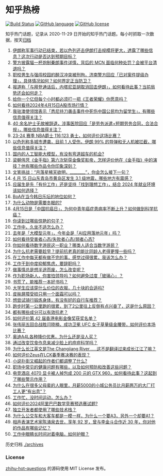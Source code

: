 # 知乎热榜
[![Build Status](https://github.com/ToWeLong/zhihu-hot-questions/workflows/CI/badge.svg)](https://github.com/ToWeLong/zhihu-hot-questions/actions)
[![GitHub language](https://img.shields.io/badge/language-golang-orange.svg)](https://golang.org/)
[![GitHub license](https://img.shields.io/github/license/ToWeLong/zhihu-hot-questions)](https://github.com/ToWeLong/zhihu-hot-questions/blob/main/LICENSE)

知乎热门话题，记录从 2020-11-29 日开始的知乎热门话题。每小时抓取一次数据，按天[归档](./archives)

<!-- BEGIN -->

1. [伊朗称军事行动已结束，若以色列还击伊朗打击规模将更大，透露了哪些信息？这次行动是否达到预期目标？](https://www.zhihu.com/question/652916024)
1. [警方披露猫一杯炮制秦朗事件详情，背后的 MCN 面临何种处罚？会被平台清退吗？](https://www.zhihu.com/question/652898930)
1. [职校男生与强闯校园的醉汉冲突被刑拘，济南警方回应「已对案件提级办理」，具体情况如何？如何界定正当防卫？](https://www.zhihu.com/question/652886282)
1. [报道称「与拜登通话后，内塔尼亚胡取消回击伊朗」，如何看待此事？当前局势还会如何走？](https://www.zhihu.com/question/652982641)
1. [给你一个亿但每个小时都必须打一把《王者荣耀》你愿意吗？](https://www.zhihu.com/question/647123784)
1. [如何看待2024年4月15日A股市场行情？](https://www.zhihu.com/question/652921974)
1. [我驻澳使领馆表示「悉尼持刀袭击事件中死伤中国公民均为留学生」，有哪些信息值得关注？](https://www.zhihu.com/question/652982605)
1. [40 余名护士无故被辞退，涉事医院回应「是劳务派遣+短期劳务合同，合法合规」，哪些信息值得关注？](https://www.zhihu.com/question/652921643)
1. [23-24 赛季 NBA爵士 116:123 勇士，如何评价这场比赛？](https://www.zhihu.com/question/652951452)
1. [以色列称多城市遭袭，目前 1 人受伤，伊朗 99% 的导弹和无人机被拦截，哪些信息值得关注？](https://www.zhihu.com/question/652896676)
1. [国内的人工智能大模型，有没有弯道超车的机会?](https://www.zhihu.com/question/652935195)
1. [梁朝伟凭《金手指》第六次斩获金像奖影帝，怎样评价他在《金手指》中的演技？他有哪些作品令你印象深刻？](https://www.zhihu.com/question/652978526)
1. [文笔挑战：“月落星稀天欲明，________”，你会怎么接下一句？](https://www.zhihu.com/question/652928761)
1. [4 月 15 日山东青岛市黄岛区发生 3.1 级地震，哪些地方有震感？](https://www.zhihu.com/question/652989720)
1. [应届生是先「有份工作」还是坚持「找到理想工作」，结合 2024 年就业环境该如何选择？](https://www.zhihu.com/question/651409521)
1. [BoA在当今韩日乐坛的地位如何？](https://www.zhihu.com/question/23305493)
1. [为什么动物是需要冬眠的?](https://www.zhihu.com/question/652948642)
1. [4月15日是「中国抗癌日」，为何中青年癌症患病率不断上升？如何做到科学抗癌？](https://www.zhihu.com/question/652730674)
1. [你读到过哪些惊艳的句子？](https://www.zhihu.com/question/652816156)
1. [工作中，久坐不适怎么办？](https://www.zhihu.com/question/652958111)
1. [去年是「大模型元年」，今年会是「AI应用落地元年」吗？](https://www.zhihu.com/question/652847890)
1. [如何看待受害者心态/失败者心态/弱者心态?](https://www.zhihu.com/question/652142721)
1. [你如何看待数字游民这一职业？哪类人适合当数字游民？](https://www.zhihu.com/question/652236883)
1. [为什么抗老需要趁早？提前抗老真的能比同龄人老得更慢一些吗？](https://www.zhihu.com/question/652346962)
1. [在工作中每天都有做不完的事，感觉过得很累，我该怎么办？](https://www.zhihu.com/question/652075580)
1. [工作干到中度抑郁焦虑，要辞职吗？](https://www.zhihu.com/question/652474041)
1. [做事情总是想半途而废，怎么改变呢？](https://www.zhihu.com/question/652450186)
1. [作为职场新人，你害怕领导吗？如何避免过度「玻璃心」？](https://www.zhihu.com/question/651409422)
1. [书荒了，能推荐一本好书吗？](https://www.zhihu.com/question/652746589)
1. [大学生应该穿什么价位的衣服，几十块的合适吗?](https://www.zhihu.com/question/652987646)
1. [皮肤屏障受损只用一个面霜可以吗？](https://www.zhihu.com/question/650256476)
1. [想尝试骑行锻炼身体，有没有好的自行车推荐？](https://www.zhihu.com/question/652684870)
1. [跑步时第一公里跑的很累，到了2公里往上反倒有点兴奋了，这是什么原因？](https://www.zhihu.com/question/652678854)
1. [都有哪些成分可以有效抗老？](https://www.zhihu.com/question/649367029)
1. [如何评价第 42 届香港电影金像奖获奖名单？](https://www.zhihu.com/question/652927734)
1. [张伟丽五回合战胜闫晓楠，成功卫冕 UFC 女子草量级金腰带，如何评价本场比赛？](https://www.zhihu.com/question/652905050)
1. [奥迪A4L各种降价优惠，为什么还是没人买？](https://www.zhihu.com/question/646006968)
1. [通过改变饮食作息来减少脸上的痘痘科学吗？](https://www.zhihu.com/question/648442893)
1. [为什么长江英文是The Changjiang River……这不是翻译过来成长江江了嘛？](https://www.zhihu.com/question/631002890)
1. [如何评价Zeus在LCK春季赛决赛的表现？](https://www.zhihu.com/question/652941685)
1. [小说扑街又崛起的作者们都调整了什么?](https://www.zhihu.com/question/325624142)
1. [职场中常见的健康问题有哪些，以及如何预防和改善这些问题？](https://www.zhihu.com/question/652913858)
1. [电竞酒店 4070 显卡被人掉包成 200 元的 GTX 960，如何看待此事？这起到了哪些警示作用？](https://www.zhihu.com/question/652676058)
1. [为什么在很多父母辈的人眼里，月薪5000的小城公务员比月薪两万的大厂打工人更“有出息”？](https://www.zhihu.com/question/652468831)
1. [工作忙，没时间运动，怎么办？](https://www.zhihu.com/question/652958536)
1. [如何评价2024阿里巴巴数学竞赛预选赛试题?](https://www.zhihu.com/question/652949289)
1. [独立开发者都使用了哪些技术栈？](https://www.zhihu.com/question/582771512)
1. [为什么公交车和大客车都是一模一样，为什么一个要A3，另外一个却要A1？](https://www.zhihu.com/question/636182102)
1. [相声表演艺术家陈涌泉去世，享年 92 岁，曾与李金斗合作近 30 年，你对他的作品有哪些记忆？](https://www.zhihu.com/question/652918317)
1. [工作中眼睛长时间对着电脑，如何护眼？](https://www.zhihu.com/question/652958789)

<!-- END -->

历史归档 [./archives](./archives)


### License
[zhihu-hot-questions](https://github.com/towelong/zhihu-hot-questions) 的源码使用 MIT License 发布。
